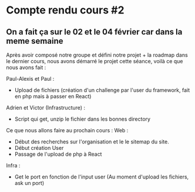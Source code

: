 # Compte rendu cours #2
## On a fait ça sur le 02 et le 04 février car dans la meme semaine

Après avoir composé notre groupe et défini notre projet + la roadmap dans le dernier cours, nous avons démarré le projet cette séance, voilà ce que nous avons fait :

Paul-Alexis et Paul : 
 - Upload de fichiers (création d'un challenge par l'user du framework, fait en php mais à passer en React)

Adrien et Victor (Infrastructure) :
 - Script qui get, unzip le fichier dans les bonnes directory

Ce que nous allons faire au prochain cours : 
Web : 
 - Début des recherches sur l'organisation et le le sitemap du site.
 - Début création User
 - Passage de l'upload de php à React

Infra : 
 - Get le port en fonction de l'input user (Au moment d'upload les fichiers, ask un port) 
